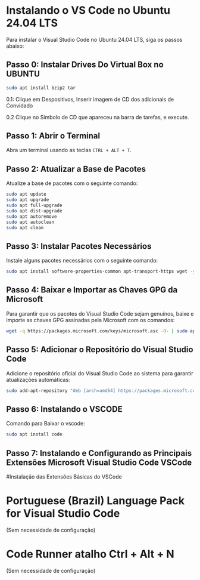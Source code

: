 # Instalando o VS Code no Ubuntu 24.04 LTS

Para instalar o Visual Studio Code no Ubuntu 24.04 LTS, siga os passos abaixo:

## Passo 0: Instalar Drives Do Virtual Box no UBUNTU 

```bash
sudo apt install bzip2 tar
```

0.1: Clique em Despositivos, Inserir imagem de CD dos adicionais de Convidado

0.2 Clique no Simbolo de CD que apareceu na barra de tarefas, e execute.

## Passo 1: Abrir o Terminal
Abra um terminal usando as teclas `CTRL + ALT + T`.

## Passo 2: Atualizar a Base de Pacotes
Atualize a base de pacotes com o seguinte comando:
```bash
sudo apt update
sudo apt upgrade
sudo apt full-upgrade
sudo apt dist-upgrade
sudo apt autoremove
sudo apt autoclean
sudo apt clean
```

 ## Passo 3: Instalar Pacotes Necessários
Instale alguns pacotes necessários com o seguinte comando:
```bash
sudo apt install software-properties-common apt-transport-https wget -y
```

## Passo 4: Baixar e Importar as Chaves GPG da Microsoft
Para garantir que os pacotes do Visual Studio Code sejam genuínos, baixe e importe as chaves GPG assinadas pela Microsoft com os comandos:
```bash
wget -q https://packages.microsoft.com/keys/microsoft.asc -O- | sudo apt-key add -
```

## Passo 5: Adicionar o Repositório do Visual Studio Code
Adicione o repositório oficial do Visual Studio Code ao sistema para garantir atualizações automáticas:
```bash
sudo add-apt-repository "deb [arch=amd64] https://packages.microsoft.com/repos/vscode stable main"
```

## Passo 6: Instalando o VSCODE
Comando para Baixar o vscode:
```bash
sudo apt install code
```

## Passo 7: Instalando e Configurando as Principais Extensões Microsoft Visual Studio Code VSCode

#Instalação das Extensões Básicas do VSCode
# Portuguese (Brazil) Language Pack for Visual Studio Code
  (Sem necessidade de configuração)
# Code Runner atalho Ctrl + Alt + N
  (Sem necessidade de configuração)
